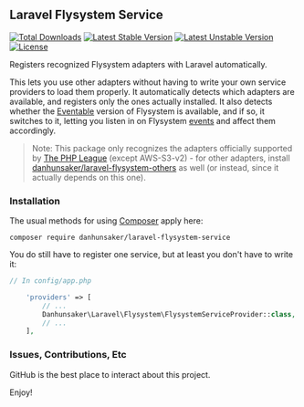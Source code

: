 ## Laravel Flysystem Service

[![Total Downloads](https://poser.pugx.org/danhunsaker/laravel-flysystem-service/d/total.svg)](https://packagist.org/packages/danhunsaker/laravel-flysystem-service)
[![Latest Stable Version](https://poser.pugx.org/danhunsaker/laravel-flysystem-service/v/stable.svg)](https://packagist.org/packages/danhunsaker/laravel-flysystem-service)
[![Latest Unstable Version](https://poser.pugx.org/danhunsaker/laravel-flysystem-service/v/unstable.svg)](https://packagist.org/packages/danhunsaker/laravel-flysystem-service)
[![License](https://poser.pugx.org/danhunsaker/laravel-flysystem-service/license.svg)](https://packagist.org/packages/danhunsaker/laravel-flysystem-service)

Registers recognized Flysystem adapters with Laravel automatically.

This lets you use other adapters without having to write your own service providers to load them properly.  It automatically detects which adapters are available, and registers only the ones actually installed.  It also detects whether the [Eventable](https://github.com/thephpleague/flysystem-eventable-filesystem) version of Flysystem is available, and if so, it switches to it, letting you listen in on Flysystem [events](http://event.thephpleague.com/) and affect them accordingly.

> Note: This package only recognizes the adapters officially supported by [The PHP League](https://github.com/thephpleague?query=flysystem) (except AWS-S3-v2) - for other adapters, install [danhunsaker/laravel-flysystem-others](https://github.com/danhunsaker/laravel-flysystem-others) as well (or instead, since it actually depends on this one).

### Installation

The usual methods for using [Composer](https://getcomposer.org) apply here:

    composer require danhunsaker/laravel-flysystem-service

You do still have to register one service, but at least you don't have to write it:

```php
// In config/app.php

    'providers' => [
        // ...
        Danhunsaker\Laravel\Flysystem\FlysystemServiceProvider::class,
        // ...
    ],
```

### Issues, Contributions, Etc

GitHub is the best place to interact about this project.

Enjoy!
